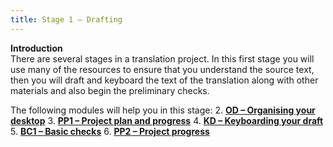 ```yaml
---
title: Stage 1 – Drafting
---
```


**Introduction**  
There are several stages in a translation project. In this first stage you will use many of the resources to ensure that you understand the source text, then you will draft and keyboard the text of the translation along with other materials and also begin the preliminary checks.

The following modules will help you in this stage:
2. [**OD – Organising your desktop**](2.OD.md)
3. [**PP1 – Project plan and progress**](3.PP1.md)
4. [**KD – Keyboarding your draft**](4.KD.md)
5. [**BC1 – Basic checks**](5.BC1.md)
6. [**PP2 – Project progress**](6.PP2.md)

